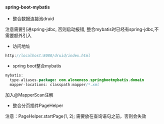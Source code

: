 #### spring-boot-mybatis

- 整合数据连接池druid

注意需要引进spring-jdbc, 否则启动报错, 整合mybatis时已经有spring-jdbc,不需要额外引入

- 访问地址
```java
http://localhost:8080/druid/index.html
```

- spring boot整合mybatis
```java
mybatis:
  type-aliases-package: com.aloneness.springbootmybatis.domain
  mapper-locations: classpath:mapper/*.xml
```
加入@MapperScan注解 

- 整合分页插件PageHelper 

注意：PageHelper.startPage(1, 2); 需要放在查询语句之前，否则会失效